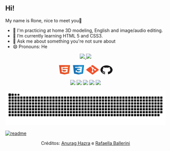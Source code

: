 ## Hi!
My name is Rone, nice to meet you👋

- 🏡 I'm practicing at home 3D modeling, English and image/audio editing.
- 🌱 I’m currently learning HTML 5 and CSS3.
- 💬 Ask me about something you're not sure about
- 😄 Pronouns: He

<div align="center">
  <a href="https://github.com/Rone-santos">
    <img height="150em" src="https://github-readme-stats.vercel.app/api?username=Rone-santos&count_private=true&include_all_commits=true&show_icons=true&theme=react&hide_border=false&show_owner=true"/>
    <img height="150em" src="https://github-readme-stats.vercel.app/api/top-langs/?username=Rone-santos&theme=react&hide_border=false&&layout=compact"/>
  </a>
</div>

<div align="center" valign="top"><br>
  <img align="center" alt="HTML" height="30" width="40" src="https://raw.githubusercontent.com/devicons/devicon/master/icons/html5/html5-original.svg">
  <img align="center" alt="CSS" height="30" width="40" src="https://raw.githubusercontent.com/devicons/devicon/master/icons/css3/css3-original.svg">
  <img align="center" alt="git" height="30" width="40" src="https://raw.githubusercontent.com/devicons/devicon/master/icons/git/git-original.svg">
  <img align="center" alt="github" height="30" width="40" src="https://raw.githubusercontent.com/devicons/devicon/master/icons/github/github-original.svg">
</div><br>

<div align="center">
  <a href="mailto:rone_santos@hotmail.com"><img src="https://img.shields.io/badge/Microsoft_Outlook-0078D4?style=for-the-badge&logo=microsoft-outlook&logoColor=white" target="_blank"></a>
  <a href="https://www.facebook.com/rone.c.santos/" target="_blank"><img src="https://img.shields.io/badge/Facebook-1877F2?style=for-the-badge&logo=facebook&logoColor=white" target="_blank"></a>
  <a href="https://www.instagram.com/rone.c.santos/" target="_blank"><img src="https://img.shields.io/badge/-Instagram-%23E4405F?style=for-the-badge&logo=instagram&logoColor=white" target="_blank"></a>
  <a href="https://www.linkedin.com/in/rone-césar-santos-41371829/" target="_blank"><img src="https://img.shields.io/badge/-LinkedIn-%230077B5?style=for-the-badge&logo=linkedin&logoColor=white" target="_blank"></a>
  <a href="mailto:imperdoavelster@gmail.com"><img src="https://img.shields.io/badge/-Gmail-%23333?style=for-the-badge&logo=gmail&logoColor=white" target="_blank"></a> 
</div>

![](https://github.com/Platane/snk/raw/output/github-contribution-grid-snake.svg)

[![readme](https://github-readme-stats.vercel.app/api/pin/?username=Rone-santos&repo=Rone-santos&theme=react)](https://github.com/Rone-santos/Rone-santos)

<div align="center">
  <p>Créditos: <a href="https://github.com/anuraghazra/github-readme-stats">Anurag Hazra</a> e <a href="https://github.com/rafaballerini">Rafaella Ballerini</a></p>
 </div>
